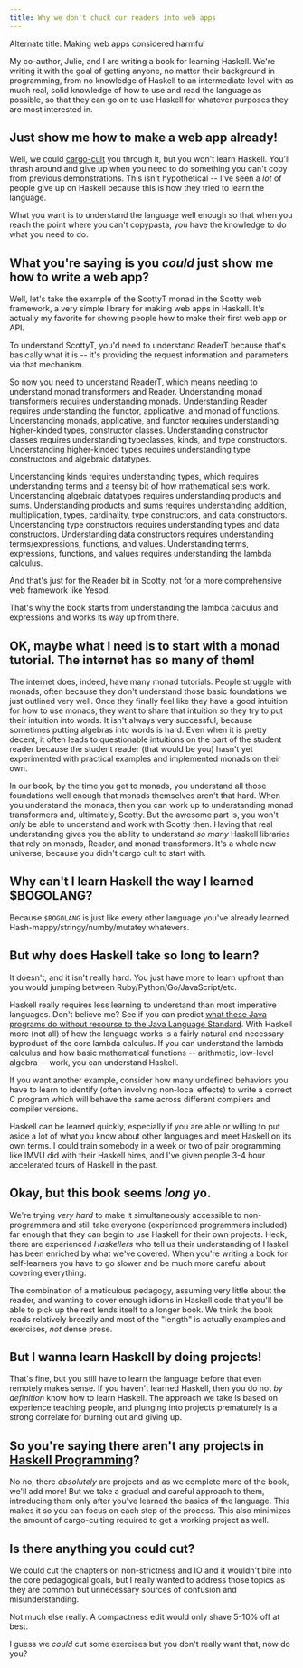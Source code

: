 ```yaml
---
title: Why we don't chuck our readers into web apps
---
```


Alternate title: Making web apps considered harmful

My co-author, Julie, and I are writing a book for learning Haskell. We're writing it with the goal of getting anyone, no matter their background in programming, from no knowledge of Haskell to an intermediate level with as much real, solid knowledge of how to use and read the language as possible, so that they can go on to use Haskell for whatever purposes they are most interested in.

## Just show me how to make a web app already!

Well, we could [cargo-cult](http://c2.com/cgi/wiki?CargoCultProgramming) you through it, but you won't learn Haskell.  You'll thrash around and give up when you need to do something you can't copy from previous demonstrations. This isn't hypothetical -- I've seen a _lot_ of people give up on Haskell because this is how they tried to learn the language.

What you want is to understand the language well enough so that when you reach the point where you can't copypasta, you have the knowledge to do what you need to do. 

## What you're saying is you _could_ just show me how to write a web app?

Well, let's take the example of the ScottyT monad in the Scotty web framework, a very simple library for making web apps in Haskell. It's actually my favorite for showing people how to make their first web app or API.

To understand ScottyT, you'd need to understand ReaderT because that's basically what it is -- it's providing the request information and parameters via that mechanism.

So now you need to understand ReaderT, which means needing to understand monad transformers and Reader. Understanding monad transformers requires understanding monads. Understanding Reader requires understanding the functor, applicative, and monad of functions. Understanding monads, applicative, and functor requires understanding higher-kinded types, constructor classes. Understanding constructor classes requires understanding typeclasses, kinds, and type constructors. Understanding higher-kinded types requires understanding type constructors and algebraic datatypes.

Understanding kinds requires understanding types, which requires understanding terms and a teensy bit of how mathematical sets work. Understanding algebraic datatypes requires understanding products and sums. Understanding products and sums requires understanding addition, multiplication, types, cardinality, type constructors, and data constructors. Understanding type constructors requires understanding types and data constructors. Understanding data constructors requires understanding terms/expressions, functions, and values. Understanding terms, expressions, functions, and values requires understanding the lambda calculus.

And that's just for the Reader bit in Scotty, not for a more comprehensive web framework like Yesod.

That's why the book starts from understanding the lambda calculus and expressions and works its way up from there.

## OK, maybe what I need is to start with a monad tutorial. The internet has so many of them!

The internet does, indeed, have many monad tutorials. People struggle with monads, often because they don't understand those basic foundations we just outlined very well. Once they finally feel like they have a good intuition for how to use monads, they want to share that intuition so they try to put their intuition into words. It isn't always very successful, because sometimes putting algebras into words is hard. Even when it is pretty decent, it often leads to questionable intuitions on the part of the student reader because the student reader (that would be you) hasn't yet experimented with practical examples and implemented monads on their own. 

In our book, by the time you get to monads, you understand all those foundations well enough that monads themselves aren't that hard. When you understand the monads, then you can work up to understanding monad transformers and, ultimately, Scotty. But the awesome part is, you won't _only_ be able to understand and work with Scotty then. Having that real understanding gives you the ability to understand _so many_ Haskell libraries that rely on monads, Reader, and monad transformers. It's a whole new universe, because you didn't cargo cult to start with.

## Why can't I learn Haskell the way I learned $BOGOLANG?

Because `$BOGOLANG` is just like every other language you've already learned. Hash-mappy/stringy/numby/mutatey whatevers.

## But why does Haskell take so long to learn?

It doesn't, and it isn't really hard. You just have more to learn upfront than you would jumping between Ruby/Python/Go/JavaScript/etc.

Haskell really requires less learning to understand than most imperative languages. Don't believe me? See if you can predict [what these Java programs do without recourse to the Java Language Standard](https://github.com/tonymorris/java-trivia). With Haskell more (not all) of how the language works is a fairly natural and necessary byproduct of the core lambda calculus. If you can understand the lambda calculus and how basic mathematical functions -- arithmetic, low-level algebra -- work, you can understand Haskell. 

If you want another example, consider how many undefined behaviors you have to learn to identify (often involving non-local effects) to write a correct C program which will behave the same across different compilers and compiler versions.

Haskell can be learned quickly, especially if you are able or willing to put aside a lot of what you know about other languages and meet Haskell on its own terms. I could train somebody in a week or two of pair programming like IMVU did with their Haskell hires, and I've given people 3-4 hour accelerated tours of Haskell in the past. 

## Okay, but this book seems _long_ yo.

We're trying _very hard_ to make it simultaneously accessible to non-programmers and still take everyone (experienced programmers included) far enough that they can begin to use Haskell for their own projects. Heck, there are experienced _Haskellers_ who tell us their understanding of Haskell has been enriched by what we've covered. When you're writing a book for self-learners you have to go slower and be much more careful about covering everything.

The combination of a meticulous pedagogy, assuming very little about the reader, and wanting to cover enough idioms in Haskell code that you'll be able to pick up the rest lends itself to a longer book. We think the book reads relatively breezily and most of the "length" is actually examples and exercises, _not_ dense prose.

## But I wanna learn Haskell by doing projects!

That's fine, but you still have to learn the language before that even remotely makes sense. If you haven't learned Haskell, then you do not _by definition_ know how to learn Haskell. The approach we take is based on experience teaching people, and plunging into projects prematurely is a strong correlate for burning out and giving up.

## So you're saying there aren't any projects in [Haskell Programming](http://haskellbook.com/)?

No no, there *absolutely* are projects and as we complete more of the book, we'll add more! But we take a gradual and careful approach to them, introducing them only after you've learned the basics of the language. This makes it so you can focus on each step of the process. This also minimizes the amount of cargo-culting required to get a working project as well.

## Is there anything you could cut?

We could cut the chapters on non-strictness and IO and it wouldn't bite into the core pedagogical goals, but I really wanted to address those topics as they are common but unnecessary sources of confusion and misunderstanding.

Not much else really. A compactness edit would only shave 5-10% off at best.

I guess we _could_ cut some exercises but you don't really want that, now do you?

